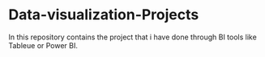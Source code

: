# Data-visualization-Projects
In this repository contains the project that i have done through BI tools like Tableue or Power BI.
